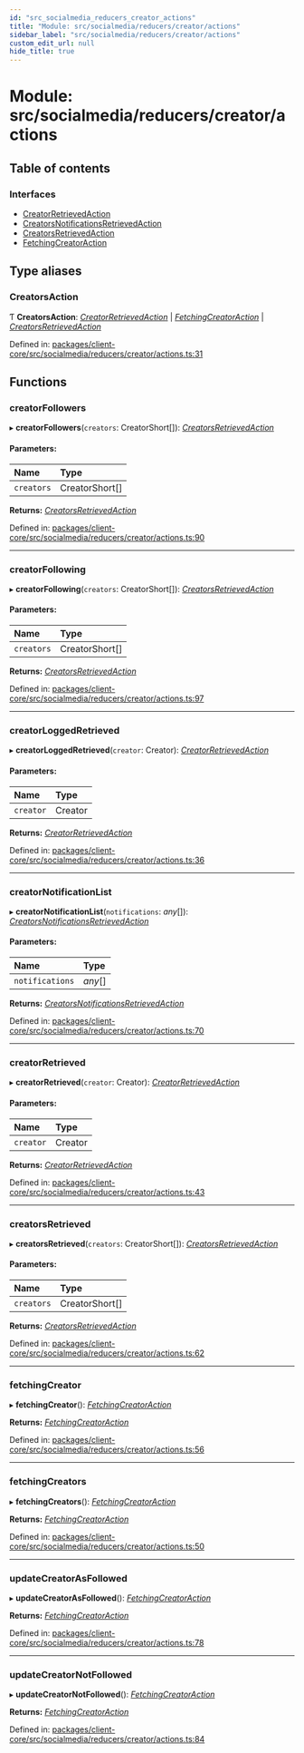 ```yaml
---
id: "src_socialmedia_reducers_creator_actions"
title: "Module: src/socialmedia/reducers/creator/actions"
sidebar_label: "src/socialmedia/reducers/creator/actions"
custom_edit_url: null
hide_title: true
---
```


# Module: src/socialmedia/reducers/creator/actions

## Table of contents

### Interfaces

- [CreatorRetrievedAction](../interfaces/src_socialmedia_reducers_creator_actions.creatorretrievedaction.md)
- [CreatorsNotificationsRetrievedAction](../interfaces/src_socialmedia_reducers_creator_actions.creatorsnotificationsretrievedaction.md)
- [CreatorsRetrievedAction](../interfaces/src_socialmedia_reducers_creator_actions.creatorsretrievedaction.md)
- [FetchingCreatorAction](../interfaces/src_socialmedia_reducers_creator_actions.fetchingcreatoraction.md)

## Type aliases

### CreatorsAction

Ƭ **CreatorsAction**: [*CreatorRetrievedAction*](../interfaces/src_socialmedia_reducers_creator_actions.creatorretrievedaction.md) \| [*FetchingCreatorAction*](../interfaces/src_socialmedia_reducers_creator_actions.fetchingcreatoraction.md) \| [*CreatorsRetrievedAction*](../interfaces/src_socialmedia_reducers_creator_actions.creatorsretrievedaction.md)

Defined in: [packages/client-core/src/socialmedia/reducers/creator/actions.ts:31](https://github.com/xr3ngine/xr3ngine/blob/77d12cea0/packages/client-core/src/socialmedia/reducers/creator/actions.ts#L31)

## Functions

### creatorFollowers

▸ **creatorFollowers**(`creators`: CreatorShort[]): [*CreatorsRetrievedAction*](../interfaces/src_socialmedia_reducers_creator_actions.creatorsretrievedaction.md)

#### Parameters:

Name | Type |
:------ | :------ |
`creators` | CreatorShort[] |

**Returns:** [*CreatorsRetrievedAction*](../interfaces/src_socialmedia_reducers_creator_actions.creatorsretrievedaction.md)

Defined in: [packages/client-core/src/socialmedia/reducers/creator/actions.ts:90](https://github.com/xr3ngine/xr3ngine/blob/77d12cea0/packages/client-core/src/socialmedia/reducers/creator/actions.ts#L90)

___

### creatorFollowing

▸ **creatorFollowing**(`creators`: CreatorShort[]): [*CreatorsRetrievedAction*](../interfaces/src_socialmedia_reducers_creator_actions.creatorsretrievedaction.md)

#### Parameters:

Name | Type |
:------ | :------ |
`creators` | CreatorShort[] |

**Returns:** [*CreatorsRetrievedAction*](../interfaces/src_socialmedia_reducers_creator_actions.creatorsretrievedaction.md)

Defined in: [packages/client-core/src/socialmedia/reducers/creator/actions.ts:97](https://github.com/xr3ngine/xr3ngine/blob/77d12cea0/packages/client-core/src/socialmedia/reducers/creator/actions.ts#L97)

___

### creatorLoggedRetrieved

▸ **creatorLoggedRetrieved**(`creator`: Creator): [*CreatorRetrievedAction*](../interfaces/src_socialmedia_reducers_creator_actions.creatorretrievedaction.md)

#### Parameters:

Name | Type |
:------ | :------ |
`creator` | Creator |

**Returns:** [*CreatorRetrievedAction*](../interfaces/src_socialmedia_reducers_creator_actions.creatorretrievedaction.md)

Defined in: [packages/client-core/src/socialmedia/reducers/creator/actions.ts:36](https://github.com/xr3ngine/xr3ngine/blob/77d12cea0/packages/client-core/src/socialmedia/reducers/creator/actions.ts#L36)

___

### creatorNotificationList

▸ **creatorNotificationList**(`notifications`: *any*[]): [*CreatorsNotificationsRetrievedAction*](../interfaces/src_socialmedia_reducers_creator_actions.creatorsnotificationsretrievedaction.md)

#### Parameters:

Name | Type |
:------ | :------ |
`notifications` | *any*[] |

**Returns:** [*CreatorsNotificationsRetrievedAction*](../interfaces/src_socialmedia_reducers_creator_actions.creatorsnotificationsretrievedaction.md)

Defined in: [packages/client-core/src/socialmedia/reducers/creator/actions.ts:70](https://github.com/xr3ngine/xr3ngine/blob/77d12cea0/packages/client-core/src/socialmedia/reducers/creator/actions.ts#L70)

___

### creatorRetrieved

▸ **creatorRetrieved**(`creator`: Creator): [*CreatorRetrievedAction*](../interfaces/src_socialmedia_reducers_creator_actions.creatorretrievedaction.md)

#### Parameters:

Name | Type |
:------ | :------ |
`creator` | Creator |

**Returns:** [*CreatorRetrievedAction*](../interfaces/src_socialmedia_reducers_creator_actions.creatorretrievedaction.md)

Defined in: [packages/client-core/src/socialmedia/reducers/creator/actions.ts:43](https://github.com/xr3ngine/xr3ngine/blob/77d12cea0/packages/client-core/src/socialmedia/reducers/creator/actions.ts#L43)

___

### creatorsRetrieved

▸ **creatorsRetrieved**(`creators`: CreatorShort[]): [*CreatorsRetrievedAction*](../interfaces/src_socialmedia_reducers_creator_actions.creatorsretrievedaction.md)

#### Parameters:

Name | Type |
:------ | :------ |
`creators` | CreatorShort[] |

**Returns:** [*CreatorsRetrievedAction*](../interfaces/src_socialmedia_reducers_creator_actions.creatorsretrievedaction.md)

Defined in: [packages/client-core/src/socialmedia/reducers/creator/actions.ts:62](https://github.com/xr3ngine/xr3ngine/blob/77d12cea0/packages/client-core/src/socialmedia/reducers/creator/actions.ts#L62)

___

### fetchingCreator

▸ **fetchingCreator**(): [*FetchingCreatorAction*](../interfaces/src_socialmedia_reducers_creator_actions.fetchingcreatoraction.md)

**Returns:** [*FetchingCreatorAction*](../interfaces/src_socialmedia_reducers_creator_actions.fetchingcreatoraction.md)

Defined in: [packages/client-core/src/socialmedia/reducers/creator/actions.ts:56](https://github.com/xr3ngine/xr3ngine/blob/77d12cea0/packages/client-core/src/socialmedia/reducers/creator/actions.ts#L56)

___

### fetchingCreators

▸ **fetchingCreators**(): [*FetchingCreatorAction*](../interfaces/src_socialmedia_reducers_creator_actions.fetchingcreatoraction.md)

**Returns:** [*FetchingCreatorAction*](../interfaces/src_socialmedia_reducers_creator_actions.fetchingcreatoraction.md)

Defined in: [packages/client-core/src/socialmedia/reducers/creator/actions.ts:50](https://github.com/xr3ngine/xr3ngine/blob/77d12cea0/packages/client-core/src/socialmedia/reducers/creator/actions.ts#L50)

___

### updateCreatorAsFollowed

▸ **updateCreatorAsFollowed**(): [*FetchingCreatorAction*](../interfaces/src_socialmedia_reducers_creator_actions.fetchingcreatoraction.md)

**Returns:** [*FetchingCreatorAction*](../interfaces/src_socialmedia_reducers_creator_actions.fetchingcreatoraction.md)

Defined in: [packages/client-core/src/socialmedia/reducers/creator/actions.ts:78](https://github.com/xr3ngine/xr3ngine/blob/77d12cea0/packages/client-core/src/socialmedia/reducers/creator/actions.ts#L78)

___

### updateCreatorNotFollowed

▸ **updateCreatorNotFollowed**(): [*FetchingCreatorAction*](../interfaces/src_socialmedia_reducers_creator_actions.fetchingcreatoraction.md)

**Returns:** [*FetchingCreatorAction*](../interfaces/src_socialmedia_reducers_creator_actions.fetchingcreatoraction.md)

Defined in: [packages/client-core/src/socialmedia/reducers/creator/actions.ts:84](https://github.com/xr3ngine/xr3ngine/blob/77d12cea0/packages/client-core/src/socialmedia/reducers/creator/actions.ts#L84)
